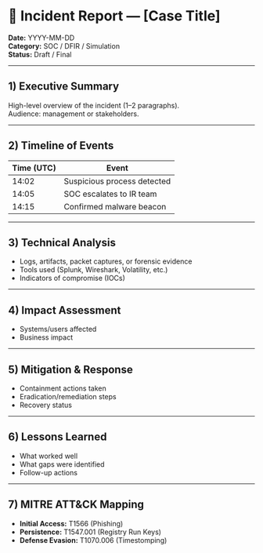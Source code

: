 # 🚨 Incident Report — [Case Title]

**Date:** YYYY-MM-DD  
**Category:** SOC / DFIR / Simulation  
**Status:** Draft / Final  

---

## 1) Executive Summary
High-level overview of the incident (1–2 paragraphs).  
Audience: management or stakeholders.

---

## 2) Timeline of Events
| Time (UTC) | Event |
|------------|-------|
| 14:02 | Suspicious process detected |
| 14:05 | SOC escalates to IR team |
| 14:15 | Confirmed malware beacon |

---

## 3) Technical Analysis
- Logs, artifacts, packet captures, or forensic evidence  
- Tools used (Splunk, Wireshark, Volatility, etc.)  
- Indicators of compromise (IOCs)  

---

## 4) Impact Assessment
- Systems/users affected  
- Business impact  

---

## 5) Mitigation & Response
- Containment actions taken  
- Eradication/remediation steps  
- Recovery status  

---

## 6) Lessons Learned
- What worked well  
- What gaps were identified  
- Follow-up actions  

---

## 7) MITRE ATT&CK Mapping
- **Initial Access:** T1566 (Phishing)  
- **Persistence:** T1547.001 (Registry Run Keys)  
- **Defense Evasion:** T1070.006 (Timestomping)  
